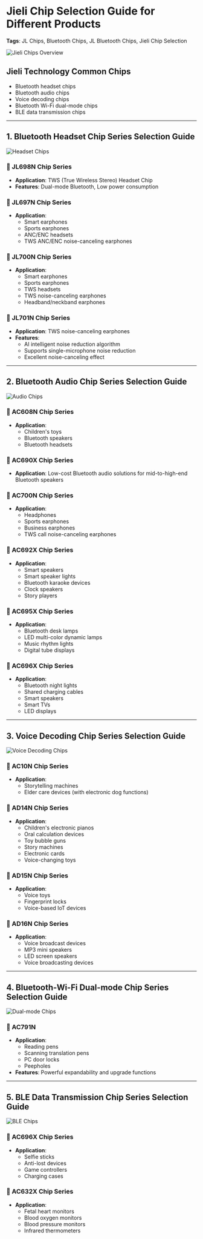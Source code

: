 # Jieli Chip Selection Guide for Different Products

**Tags**: JL Chips, Bluetooth Chips, JL Bluetooth Chips, Jieli Chip Selection

![Jieli Chips Overview](https://github.com/blevoice/pic/blob/fd6eeccff581d21a7e5ea0446f14d034d907f91d/062801.png)

## Jieli Technology Common Chips
- Bluetooth headset chips
- Bluetooth audio chips
- Voice decoding chips
- Bluetooth Wi-Fi dual-mode chips
- BLE data transmission chips

---

## 1. Bluetooth Headset Chip Series Selection Guide
![Headset Chips](https://github.com/blevoice/pic/blob/fd6eeccff581d21a7e5ea0446f14d034d907f91d/062802.png)

### 🔹 JL698N Chip Series
- **Application**: TWS (True Wireless Stereo) Headset Chip
- **Features**: Dual-mode Bluetooth, Low power consumption

### 🔹 JL697N Chip Series
- **Application**: 
  - Smart earphones
  - Sports earphones
  - ANC/ENC headsets
  - TWS ANC/ENC noise-canceling earphones

### 🔹 JL700N Chip Series
- **Application**:
  - Smart earphones
  - Sports earphones
  - TWS headsets
  - TWS noise-canceling earphones
  - Headband/neckband earphones

### 🔹 JL701N Chip Series
- **Application**: TWS noise-canceling earphones
- **Features**: 
  - AI intelligent noise reduction algorithm
  - Supports single-microphone noise reduction
  - Excellent noise-canceling effect

---

## 2. Bluetooth Audio Chip Series Selection Guide
![Audio Chips](https://github.com/blevoice/pic/blob/fd6eeccff581d21a7e5ea0446f14d034d907f91d/062803.png)

### 🔹 AC608N Chip Series
- **Application**: 
  - Children's toys
  - Bluetooth speakers
  - Bluetooth headsets

### 🔹 AC690X Chip Series
- **Application**: Low-cost Bluetooth audio solutions for mid-to-high-end Bluetooth speakers

### 🔹 AC700N Chip Series
- **Application**:
  - Headphones
  - Sports earphones
  - Business earphones
  - TWS call noise-canceling earphones

### 🔹 AC692X Chip Series
- **Application**:
  - Smart speakers
  - Smart speaker lights
  - Bluetooth karaoke devices
  - Clock speakers
  - Story players

### 🔹 AC695X Chip Series
- **Application**:
  - Bluetooth desk lamps
  - LED multi-color dynamic lamps
  - Music rhythm lights
  - Digital tube displays

### 🔹 AC696X Chip Series
- **Application**:
  - Bluetooth night lights
  - Shared charging cables
  - Smart speakers
  - Smart TVs
  - LED displays

---

## 3. Voice Decoding Chip Series Selection Guide
![Voice Decoding Chips](https://github.com/blevoice/pic/blob/fd6eeccff581d21a7e5ea0446f14d034d907f91d/062804.png)

### 🔹 AC10N Chip Series
- **Application**:
  - Storytelling machines
  - Elder care devices (with electronic dog functions)

### 🔹 AD14N Chip Series
- **Application**:
  - Children's electronic pianos
  - Oral calculation devices
  - Toy bubble guns
  - Story machines
  - Electronic cards
  - Voice-changing toys

### 🔹 AD15N Chip Series
- **Application**:
  - Voice toys
  - Fingerprint locks
  - Voice-based IoT devices

### 🔹 AD16N Chip Series
- **Application**:
  - Voice broadcast devices
  - MP3 mini speakers
  - LED screen speakers
  - Voice broadcasting devices

---

## 4. Bluetooth-Wi-Fi Dual-mode Chip Series Selection Guide
![Dual-mode Chips](https://github.com/blevoice/pic/blob/fd6eeccff581d21a7e5ea0446f14d034d907f91d/062805.png)

### 🔹 AC791N
- **Application**:
  - Reading pens
  - Scanning translation pens
  - PC door locks
  - Peepholes
- **Features**: Powerful expandability and upgrade functions

---

## 5. BLE Data Transmission Chip Series Selection Guide
![BLE Chips](https://github.com/blevoice/pic/blob/fd6eeccff581d21a7e5ea0446f14d034d907f91d/062806.png)

### 🔹 AC696X Chip Series
- **Application**:
  - Selfie sticks
  - Anti-lost devices
  - Game controllers
  - Charging cases

### 🔹 AC632X Chip Series
- **Application**:
  - Fetal heart monitors
  - Blood oxygen monitors
  - Blood pressure monitors
  - Infrared thermometers